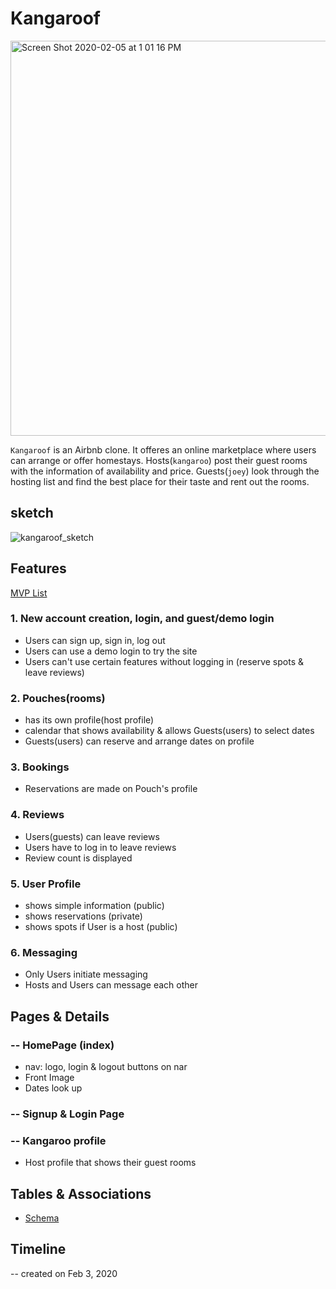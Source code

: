 # Kangaroof

<img width="632" alt="Screen Shot 2020-02-05 at 1 01 16 PM" src="https://user-images.githubusercontent.com/56740477/73869678-c2a17e80-4818-11ea-9dbe-134b90d385ab.png">

```Kangaroof``` is an Airbnb clone. It offeres an online marketplace where users can arrange or offer homestays. Hosts(```kangaroo```) post their guest rooms with the information of availability and price. Guests(```joey```) look through the hosting list and find the best place for their taste and rent out the rooms. 

## sketch
![kangaroof_sketch](https://user-images.githubusercontent.com/56740477/74114962-d9c6d000-4b7a-11ea-86d0-138c9844c14e.JPG)

## Features
[MVP List](https://github.com/aracpyon/kangaroof/wiki/MVP-list)
### 1. New account creation, login, and guest/demo login
* Users can sign up, sign in, log out
* Users can use a demo login to try the site
* Users can't use certain features without logging in (reserve spots & leave reviews)

### 2. Pouches(rooms)
* has its own profile(host profile)
* calendar that shows availability & allows Guests(users) to select dates
* Guests(users) can reserve and arrange dates on profile

### 3. Bookings
* Reservations are made on Pouch's profile

### 4. Reviews
* Users(guests) can leave reviews
* Users have to log in to leave reviews
* Review count is displayed

### 5. User Profile
* shows simple information (public)
* shows reservations (private)
* shows spots if User is a host (public)

### 6. Messaging
* Only Users initiate messaging
* Hosts and Users can message each other

## Pages & Details
 ### -- HomePage (index)
  * nav: logo, login & logout buttons on nar
  * Front Image
  * Dates look up
### -- Signup & Login Page
### -- Kangaroo profile
  * Host profile that shows their guest rooms

## Tables & Associations
* [Schema](https://github.com/aracpyon/kangaroof/wiki/Schema)

## Timeline
-- created on Feb 3, 2020


